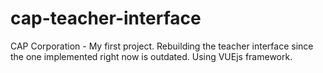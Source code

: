# cap-teacher-interface
CAP Corporation - My first project. Rebuilding the teacher interface since the one implemented right now is outdated. Using VUEjs framework.
